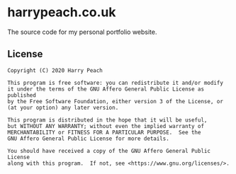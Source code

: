 # harrypeach.co.uk

The source code for my personal portfolio website.

## License

	Copyright (C) 2020 Harry Peach

	This program is free software: you can redistribute it and/or modify
	it under the terms of the GNU Affero General Public License as published
	by the Free Software Foundation, either version 3 of the License, or
	(at your option) any later version.

	This program is distributed in the hope that it will be useful,
	but WITHOUT ANY WARRANTY; without even the implied warranty of
	MERCHANTABILITY or FITNESS FOR A PARTICULAR PURPOSE.  See the
	GNU Affero General Public License for more details.

	You should have received a copy of the GNU Affero General Public License
	along with this program.  If not, see <https://www.gnu.org/licenses/>.